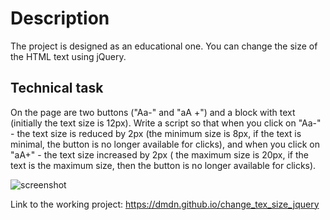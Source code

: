 # Description
The project is designed as an educational one. You can change the size of the HTML text using jQuery.

## Technical task
On the page are two buttons ("Aa-" and "aA +") and a block with text (initially the text size is 12px). Write a script so that when you click on "Aa-" - the text size is reduced by 2px (the minimum size is 8px, if the text is minimal, the button is no longer available for clicks), and when you click on "aA+" - the text size increased by 2px ( the maximum size is 20px, if the text is the maximum size, then the button is no longer available for clicks).

![screenshot](https://cloud.githubusercontent.com/assets/19373990/25312602/662618c4-2826-11e7-8f41-e4ca3382c2f1.png)

Link to the working project: https://dmdn.github.io/change_tex_size_jquery
